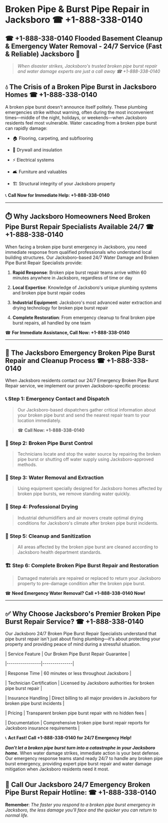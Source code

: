 # Broken Pipe & Burst Pipe Repair in Jacksboro ☎ +1-888-338-0140  
## ☎ +1-888-338-0140 Flooded Basement Cleanup & Emergency Water Removal - 24/7 Service (Fast & Reliable) Jacksboro 🚨  

> *When disaster strikes, Jacksboro's trusted broken pipe burst repair and water damage experts are just a call away ☎ +1-888-338-0140*  

## 💧 The Crisis of a Broken Pipe Burst in Jacksboro Homes ☎ +1-888-338-0140  

A broken pipe burst doesn't announce itself politely. These plumbing emergencies strike without warning, often during the most inconvenient times—middle of the night, holidays, or weekends—when Jacksboro residents feel most vulnerable. Water cascading from a broken pipe burst can rapidly damage:  

* 🏠 Flooring, carpeting, and subflooring  
* 🧱 Drywall and insulation  
* ⚡ Electrical systems  
* 🛋️ Furniture and valuables  
* 🏗️ Structural integrity of your Jacksboro property  

📞 **Call Now for Immediate Help: +1-888-338-0140**  

---  

## ⏱️ Why Jacksboro Homeowners Need Broken Pipe Burst Repair Specialists Available 24/7 ☎ +1-888-338-0140  

When facing a broken pipe burst emergency in Jacksboro, you need immediate response from qualified professionals who understand local building structures. Our Jacksboro-based 24/7 Water Damage and Broken Pipe Burst Repair Specialists provide:  

1. **Rapid Response**: Broken pipe burst repair teams arrive within 60 minutes anywhere in Jacksboro, regardless of time or day  
2. **Local Expertise**: Knowledge of Jacksboro's unique plumbing systems and broken pipe burst repair codes  
3. **Industrial Equipment**: Jacksboro's most advanced water extraction and drying technology for broken pipe burst repair  
4. **Complete Restoration**: From emergency cleanup to final broken pipe burst repairs, all handled by one team  

☎ **For Immediate Assistance, Call Now: +1-888-338-0140**  

---  

## 🔧 The Jacksboro Emergency Broken Pipe Burst Repair and Cleanup Process ☎ +1-888-338-0140  

When Jacksboro residents contact our 24/7 Emergency Broken Pipe Burst Repair service, we implement our proven Jacksboro-specific process:  

### 📞 Step 1: Emergency Contact and Dispatch  
> Our Jacksboro-based dispatchers gather critical information about your broken pipe burst and send the nearest repair team to your location immediately.  
> ☎ **Call Now: +1-888-338-0140**  

### 🚿 Step 2: Broken Pipe Burst Control  
> Technicians locate and stop the water source by repairing the broken pipe burst or shutting off water supply using Jacksboro-approved methods.  

### 🌊 Step 3: Water Removal and Extraction  
> Using equipment specially designed for Jacksboro homes affected by broken pipe bursts, we remove standing water quickly.  

### 💨 Step 4: Professional Drying  
> Industrial dehumidifiers and air movers create optimal drying conditions for Jacksboro's climate after broken pipe burst incidents.  

### 🧼 Step 5: Cleanup and Sanitization  
> All areas affected by the broken pipe burst are cleaned according to Jacksboro health department standards.  

### 🏗️ Step 6: Complete Broken Pipe Burst Repair and Restoration  
> Damaged materials are repaired or replaced to return your Jacksboro property to pre-damage condition after the broken pipe burst.  

☎ **Need Emergency Water Removal? Call +1-888-338-0140 Now!**  

---  

## ✅ Why Choose Jacksboro's Premier Broken Pipe Burst Repair Service? ☎ +1-888-338-0140  

Our Jacksboro 24/7 Broken Pipe Burst Repair Specialists understand that pipe burst repair isn't just about fixing plumbing—it's about protecting your property and providing peace of mind during a stressful situation.  

| Service Feature | Our Broken Pipe Burst Repair Guarantee |  
|-----------------|---------------|  
| Response Time | 60 minutes or less throughout Jacksboro |  
| Technician Certification | Licensed by Jacksboro authorities for broken pipe burst repair |  
| Insurance Handling | Direct billing to all major providers in Jacksboro for broken pipe burst incidents |  
| Pricing | Transparent broken pipe burst repair with no hidden fees |  
| Documentation | Comprehensive broken pipe burst repair reports for Jacksboro insurance requirements |  

📞 **Act Fast! Call +1-888-338-0140 for 24/7 Emergency Help!**  

***Don't let a broken pipe burst turn into a catastrophe in your Jacksboro home.*** When water damage strikes, immediate action is your best defense. Our emergency response teams stand ready 24/7 to handle any broken pipe burst emergency, providing expert pipe burst repair and water damage mitigation when Jacksboro residents need it most.  

## 📱 Call Our Jacksboro 24/7 Emergency Broken Pipe Burst Repair Hotline: ☎ +1-888-338-0140  

**Remember**: *The faster you respond to a broken pipe burst emergency in Jacksboro, the less damage you'll face and the quicker you can return to normal life.*